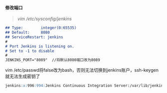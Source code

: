 #### 修改端口

> _vim /etc/sysconfig/jenkins_

```markdown
## Type:        integer(0:65535)
## Default:     8080
## ServiceRestart: jenkins
#
# Port Jenkins is listening on.
# Set to -1 to disable
#
JENKINS_PORT="8089"  //将默认8080端口改为8089
```

vim /etc/passwd将false改为bash，否则无法切换到jenkins账户，ssh-keygen就无法生成密钥了

```markdown
jenkins:x:996:994:Jenkins Continuous Integration Server:/var/lib/jenkins:/bin/false -> bash
```




